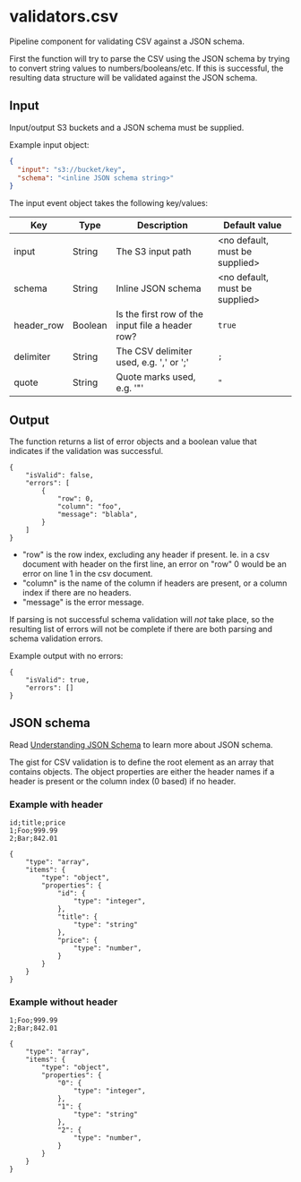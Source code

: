 # validators.csv

Pipeline component for validating CSV against a JSON schema.

First the function will try to parse the CSV using the JSON schema by trying to
convert string values to numbers/booleans/etc. If this is successful, the
resulting data structure will be validated against the JSON schema.

## Input

Input/output S3 buckets and a JSON schema must be supplied.

Example input object:

```json
{
  "input": "s3://bucket/key",
  "schema": "<inline JSON schema string>"
}
```

The input event object takes the following key/values:

| Key               | Type      | Description                                       | Default value                     |
| ----------------- | --------- | ------------------------------------------------- | --------------------------------- |
| input             | String    | The S3 input path                                 | <no default, must be supplied>    |
| schema            | String    | Inline JSON schema                                | <no default, must be supplied>    |
| header_row        | Boolean   | Is the first row of the input file a header row?  | `true`                            |
| delimiter         | String    | The CSV delimiter used, e.g. ',' or ';'           | `;`                               |
| quote             | String    | Quote marks used, e.g. '"'                        | `"`                               |


## Output

The function returns a list of error objects and a boolean value that indicates
if the validation was successful.

```
{
    "isValid": false,
    "errors": [
        {
            "row": 0,
            "column": "foo",
            "message": "blabla",
        }
    ]
}
```

 - "row" is the row index, excluding any header if present. Ie. in a csv
   document with header on the first line, an error on "row" 0 would be an error
   on line 1 in the csv document.
 - "column" is the name of the column if headers are present, or a column index
   if there are no headers.
 - "message" is the error message.

If parsing is not successful schema validation will _not_ take place, so the
resulting list of errors will not be complete if there are both parsing and
schema validation errors.

Example output with no errors:

```
{
    "isValid": true,
    "errors": []
}
```

## JSON schema

Read [Understanding JSON
Schema](https://json-schema.org/understanding-json-schema/index.html) to learn
more about JSON schema.

The gist for CSV validation is to define the root element as an array that
contains objects. The object properties are either the header names if a header
is present or the column index (0 based) if no header.

### Example with header

```
id;title;price
1;Foo;999.99
2;Bar;842.01
```

```
{
    "type": "array",
    "items": {
        "type": "object",
        "properties": {
            "id": {
                "type": "integer",
            },
            "title": {
                "type": "string"
            },
            "price": {
                "type": "number",
            }
        }
    }
}
```

### Example without header

```
1;Foo;999.99
2;Bar;842.01
```

```
{
    "type": "array",
    "items": {
        "type": "object",
        "properties": {
            "0": {
                "type": "integer",
            },
            "1": {
                "type": "string"
            },
            "2": {
                "type": "number",
            }
        }
    }
}
```
